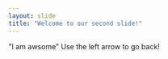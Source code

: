 ```yaml
---
layout: slide
title: "Welcome to our second slide!"
---
```

"I am awsome"
Use the left arrow to go back!
